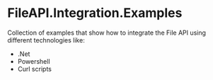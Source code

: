 # FileAPI.Integration.Examples
Collection of examples that show how to integrate the File API using different technologies like:
- .Net
- Powershell
- Curl scripts
